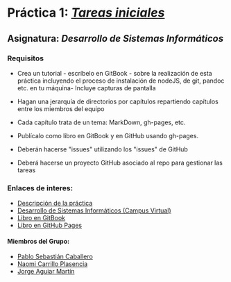 # Práctica 1: [_Tareas iniciales_](SUMMARY.md)

## Asignatura: _Desarrollo de Sistemas Informáticos_


### Requisitos
     
* Crea un tutorial - escríbelo en GitBook - sobre la realización de esta práctica incluyendo el proceso de instalación de nodeJS, de git, pandoc etc. en tu máquina- Incluye capturas de pantalla

* Hagan una jerarquía de directorios por capítulos repartiendo capítulos entre los miembros del equipo

* Cada capítulo trata de un tema: MarkDown, gh-pages, etc.

* Publícalo como libro en GitBook y en GitHub usando gh-pages.

* Deberán hacerse "issues" utilizando los "issues" de GitHub

* Deberá hacerse un proyecto GitHub asociado al repo para gestionar las tareas

### Enlaces de interes:

* [Descripción de la práctica](https://casianorodriguezleon.gitbooks.io/ull-esit-1617/practicas/practicatareasiniciales.html)
* [Desarrollo de Sistemas Informáticos (Campus Virtual)](https://campusvirtual.ull.es/1617/course/view.php?id=1136)
* [Libro en GitBook]()
* [Libro en GitHub Pages](https://ull-esit-dsi-1617.github.io/tareas-iniciales-jorge-pablo-naomi/)


#### Miembros del Grupo:
* [Pablo Sebastián Caballero](https://alu0100812428.github.io/)
* [Naomi Carrillo Plasencia](https://alu0100829914.github.io/)
* [Jorge Aguiar Martín](https://alu0100823295.github.io/)